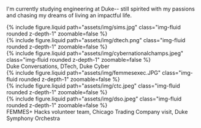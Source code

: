 I'm currently studying engineering at Duke-- still spirited with my passions and chasing my dreams of living an impactful life. 
<!-- Row 1: 3 photos -->
<div class="row mt-3">
    <div class="col-sm mt-3 mt-md-0">
        {% include figure.liquid path="assets/img/sims.jpg" class="img-fluid rounded z-depth-1" zoomable=false %}
    </div>
    <div class="col-sm mt-3 mt-md-0">
        {% include figure.liquid path="assets/img/dtech.png" class="img-fluid rounded z-depth-1" zoomable=false %}
    </div>
    <div class="col-sm mt-3 mt-md-0">
        {% include figure.liquid path="assets/img/cybernationalchamps.jpeg" class="img-fluid rounded z-depth-1" zoomable=false %}
    </div>
</div>
<div class="caption">
    Duke Conversations, DTech, Duke Cyber
</div>

<!-- Row 3: 3 photos -->
<div class="row mt-3">
    <div class="col-sm mt-3 mt-md-0">
        {% include figure.liquid path="assets/img/femmesexec.JPG" class="img-fluid rounded z-depth-1" zoomable=false %}
    </div>
    <div class="col-sm mt-3 mt-md-0">
        {% include figure.liquid path="assets/img/ctc.jpeg" class="img-fluid rounded z-depth-1" zoomable=false %}
    </div>
    <div class="col-sm mt-3 mt-md-0">
        {% include figure.liquid path="assets/img/dso.jpeg" class="img-fluid rounded z-depth-1" zoomable=false %}
    </div>
</div>
<div class="caption">
    FEMMES+ Hacks volunteer team, Chicago Trading Company visit, Duke Symphony Orchestra
</div>
